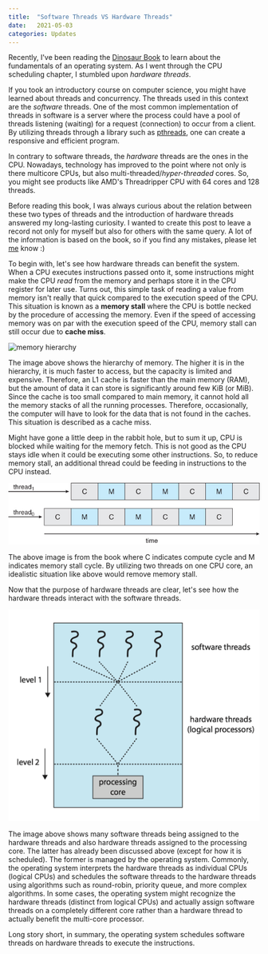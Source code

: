 ```yaml
---
title:  "Software Threads VS Hardware Threads"
date:   2021-05-03
categories: Updates
---
```


Recently, I've been reading the [Dinosaur Book](https://www.wiley.com/en-us/Operating+System+Concepts%2C+10th+Edition-p-9781119320913) to learn about the fundamentals of an operating system.
As I went through the CPU scheduling chapter, I stumbled upon *hardware threads*.

If you took an introductory course on computer science, you might have learned about threads and concurrency.
The threads used in this context are the *software* threads.
One of the most common implementation of threads in software is a server where the process could have a pool of threads listening (waiting) for a request (connection) to occur from a client.
By utilizing threads through a library such as [pthreads](https://man7.org/linux/man-pages/man7/pthreads.7.html), one can create a responsive and efficient program.

In contrary to software threads, the *hardware* threads are the ones in the CPU.
Nowadays, technology has improved to the point where not only is there multicore CPUs, but also multi-threaded/*hyper-threaded* cores.
So, you might see products like AMD's Threadripper CPU with 64 cores and 128 threads.

Before reading this book, I was always curious about the relation between these two types of threads and the introduction of hardware threads answered my long-lasting curiosity.
I wanted to create this post to leave a record not only for myself but also for others with the same query.
A lot of the information is based on the book, so if you find any mistakes, please let [me](mailto:just4ink007@gmail.com) know :)

To begin with, let's see how hardware threads can benefit the system.
When a CPU executes instructions passed onto it, some instructions might make the CPU *read* from the memory and perhaps store it in the CPU register for later use.
Turns out, this simple task of reading a value from memory isn't really that quick compared to the execution speed of the CPU.
This situation is known as a **memory stall** where the CPU is bottle necked by the procedure of accessing the memory.
Even if the speed of accessing memory was on par with the execution speed of the CPU, memory stall can still occur due to **cache miss**.

![memory hierarchy](https://upload.wikimedia.org/wikipedia/commons/0/00/Cache_Hierarchy_Updated.png)

The image above shows the hierarchy of memory.
The higher it is in the hierarchy, it is much faster to access, but the capacity is limited and expensive.
Therefore, an L1 cache is faster than the main memory (RAM), but the amount of data it can store is significantly around few KiB (or MiB).
Since the cache is too small compared to main memory, it cannot hold all the memory stacks of all the running processes.
Therefore, occasionally, the computer will have to look for the data that is not found in the caches.
This situation is described as a cache miss.

Might have gone a little deep in the rabbit hole, but to sum it up, CPU is blocked while waiting for the memory fetch.
This is not good as the CPU stays idle when it could be executing some other instructions.
So, to reduce memory stall, an additional thread could be feeding in instructions to the CPU instead.

![multithreaded](/assets/images/2021-05-03-threads-1.jpg)

The above image is from the book where C indicates compute cycle and M indicates memory stall cycle.
By utilizing two threads on one CPU core, an idealistic situation like above would remove memory stall.

Now that the purpose of hardware threads are clear, let's see how the hardware threads interact with the software threads.

![two levels of scheduling](/assets/images/2021-05-03-threads-02.png)

The image above shows many software threads being assigned to the hardware threads and also hardware threads assigned to the processing core.
The latter has already been discussed above (except for how it is scheduled).
The former is managed by the operating system.
Commonly, the operating system interprets the hardware threads as individual CPUs (logical CPUs) and schedules the software threads to the hardware threads using algorithms such as round-robin, priority queue, and more complex algorithms.
In some cases, the operating system might recognize the hardware threads (distinct from logical CPUs) and actually assign software threads on a completely different core rather than a hardware thread to actually benefit the multi-core processor.

Long story short, in summary, the operating system schedules software threads on hardware threads to execute the instructions.